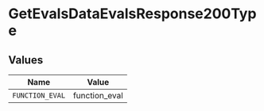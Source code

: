 # GetEvalsDataEvalsResponse200Type


## Values

| Name            | Value           |
| --------------- | --------------- |
| `FUNCTION_EVAL` | function_eval   |